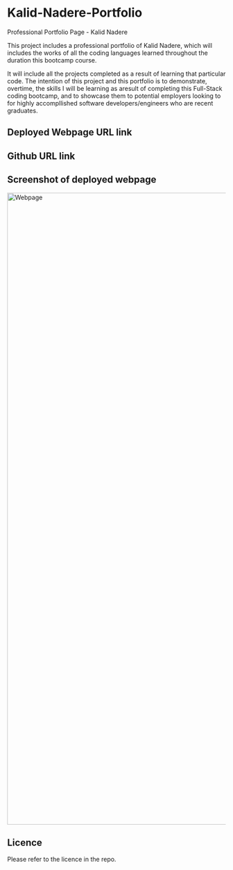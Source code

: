 # Kalid-Nadere-Portfolio
Professional Portfolio Page - Kalid Nadere

This project includes a professional portfolio of Kalid Nadere, which will includes the works of all the coding languages learned throughout the duration this bootcamp course.

It will include all the projects completed as a result of learning that particular code.
The intention of this project and this portfolio is to demonstrate, overtime, the skills I will be learning as aresult of completing this Full-Stack coding bootcamp, and to showcase them to potential employers looking to for highly accompllished software developers/engineers who are recent graduates.

## Deployed Webpage URL link 


## Github URL link



## Screenshot of deployed webpage

<img width="1456" alt="Webpage" src="https://github.com/KalidNadere/Kalid-Nadere-Portfolio/assets/131591052/dd7606aa-e5d5-4aeb-8c7a-c78fc3ec7d86">

## Licence
Please refer to the licence in the repo.


